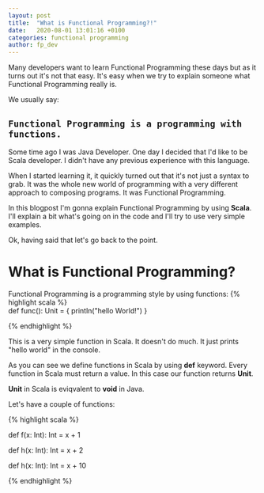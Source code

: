 ```yaml
---
layout: post
title:  "What is Functional Programming?!"
date:   2020-08-01 13:01:16 +0100
categories: functional programming
author: fp_dev
---
```


Many developers want to learn Functional Programming these days but as it turns out it's not that easy.
It's easy when we try to explain someone what Functional Programming really is.  

We usually say: 
## `Functional Programming is a programming with functions.`
Some time ago I was Java Developer. One day I decided that I'd like to be Scala developer. I didn't have any previous experience with this language.

When I started learning it, it quickly turned out that it's not just a syntax to grab. It was the whole new world of programming with a very different approach to composing programs. It was Functional Programming.

In this blogpost I'm gonna explain Functional Programming by using **Scala**. I'll explain a bit what's going on in the
code and I'll try to use very simple examples.

Ok, having said that let's go back to the point.

# What is Functional Programming?

Functional Programming is a programming style by using functions:
{% highlight scala %}   
def func(): Unit = {
    println("hello World!")
}

{% endhighlight %}

This is a very simple function in Scala. It doesn't do much. It just prints "hello world" in the console.

As you can see we define functions in Scala by using **def** keyword. Every function in Scala must return a value. In
this case our function returns **Unit**.  

**Unit** in Scala is eviqvalent to **void** in Java.

Let's have a couple of functions:

{% highlight scala %}

def f(x: Int): Int = x + 1

def h(x: Int): Int = x + 2

def h(x: Int): Int = x + 10

{% endhighlight %}
